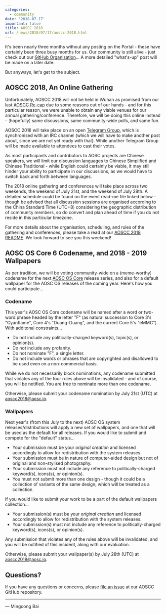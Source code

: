 ```yaml
---
categories:
  - community
date: '2018-07-17'
important: false
title: AOSCC 2018
url: /news/2018/07/17/aoscc-2018.html
---
```



It's been nearly three months without any posting on the Portal - these have certainly been three busy months for us. Our community is still alive - just check out our [GitHub Organisation](https://github.com/AOSC-Dev/)... A more detailed "what's-up" post will be made on a later date.

But anyways, let's get to the subject.

AOSCC 2018, An Online Gathering
-------------------------------

Unfortunately, AOSCC 2018 will not be held in Wuhan as promised from our last [AOSCC Re-cap](https://aosc.io/news/5959-aoscc-2017-re-cap) due to some reasons out of our hands - and for this particular reason, we were unable to obtain any viable venues for our annual gathering/conference. Therefore, we will be doing this online instead - (hopefully) same discussions, same community-wide polls, and same fun.

AOSCC 2018 will take place on an open [Telegram Group](https://t.me/aoscc2018), which is synchronised with an IRC channel (which we will have to make another post about, since we are not yet ready with that). While another Telegram Group will be made available to attendees to cast their votes.

As most participants and contributors to AOSC projects are Chinese speakers, we will limit our discussion languages to Chinese Simplified and Chinese Traditional - while English could certainly be viable, it may still hinder your ability to participate in our discussions, as we would have to switch back and forth between languages.

The 2018 online gathering and conferences will take place across two weekends, the weekend of July 21st, and the weekend of July 28th. A detailed schedule could be found on the event read-me file linked below - though be advised that all discussion sessions are organised according to the China Standard Time (UTC+8) considering the geographic distribution of community members, so do convert and plan ahead of time if you do not reside in this particular timezone.

For more details about the organisation, scheduling, and rules of the gathering and conferences, please take a read at our [AOSCC 2018 README](https://github.com/AOSC-Dev/aoscc/blob/master/2018/README.md). We look forward to see you this weekend!

AOSC OS Core 6 Codename, and 2018 - 2019 Wallpapers
---------------------------------------------------

As per tradition, we will be voting community-wide on a (meme-worthy) codename for the next [AOSC OS Core](https://github.com/AOSC-Dev/aosc-os-core) release series, and also for a default wallpaper for the AOSC OS releases of the coming year. Here's how you could participate...

### Codename

This year's AOSC OS Core codename will be named after a word or two-word phrase headed by the letter "F" (as natural succession to Core 3's "Cyanflame", Core 4's "Duang-Duang", and the current Core 5's "eMMC"). With additonal constraints...

- Do not include any politically-charged keyword(s), topic(s), or opinion(s).
- Do not include any profanity.
- Do not nominate "F", a single letter.
- Do not include words or phrases that are copyrighted and disallowed to be used even on a non-commercial basis.

While we do not necessarily block nominations, any codename submitted that violates any of the four rules above will be invalidated - and of course, you will be notified. You are free to nominate more than one codename.

Otherwise, please submit your codename nomination by July 21st (UTC) at [aoscc2018@aosc.io](mailto:aoscc2018@aosc.io).

### Wallpapers

Next year's (from this July to the next) AOSC OS system releases/distributions will apply a new set of wallpapers, and one that will be used as the default for all releases. If you would like to submit and compete for the "default" status...

- Your submission must be your *original creation* and licensed accordingly to allow for redistribution with the system releases.
- Your submission must be in nature of computer-aided design but not of original and non-stylised photography.
- Your submission must not include any reference to politically-charged keyword(s), icons(s), or opinion(s).
- You must not submit more than one design - though it could be a collection of variants of the same design, which will be treated as a collection.

If you would like to submit your work to be a part of the default wallpapers collection...

- Your submission(s) must be your *original creation* and licensed accordingly to allow for redistribution with the system releases.
- Your submission(s) must not include any reference to politically-charged keyword(s), icons(s), or opinion(s).

Any submission that violates any of the rules above will be invalidated, and you will be notified of this incident, along with our evaluation.

Otherwise, please submit your wallpaper(s) by July 28th (UTC) at [aoscc2018@aosc.io](mailto:aoscc2018@aosc.io).

Questions?
----------

If you have any questions or concerns, please [file an issue](https://github.com/AOSC-Dev/aoscc/issues/new) at our AOSCC GitHub repository.

----

— Mingcong Bai